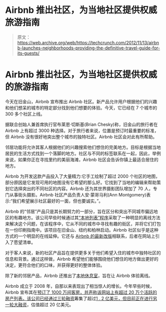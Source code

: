 # Airbnb 推出社区，为当地社区提供权威旅游指南 

> 原文：<https://web.archive.org/web/https://techcrunch.com/2012/11/13/airbnb-launches-neighborhoods-providing-the-definitive-travel-guide-for-its-guests/>

# Airbnb 推出社区，为当地社区提供权威的旅游指南

今天在旧金山，Airbnb 宣布推出 Airbnb 社区。新产品允许用户根据他们的兴趣和他们想呆的城市的特定部分找到他们想要的体验。今天，它已经在 7 个城市的 300 多个社区上线。

据联合创始人兼首席执行官布莱恩·切斯基(Brian Chesky)称，旧金山的旅行者在 Airbnb 上有超过 3000 种选择。对于旅行者来说，位置是预订时最重要的标准，但 Airbnb 没有很好地突出整个城市的独特社区。Airbnb 社区会对此有所帮助。

邻居功能将允许其客人根据他们的兴趣搜索他们想住的完美地方。目标是根据当地居民的生活方式找到一个落脚的地方。社区与不同的标签联系在一起，因此，举例来说，如果你正在寻找里约的美丽海滩，Airbnb 社区会告诉你镇上最适合居住的地方。

Airbnb 为开发这款产品投入了大量精力:它手工绘制了超过 2000 个社区的地图，部分原因是它发现可用的地图没有它希望的那么好。它找到了当地的编辑来帮助策划它选择突出的不同社区的内容。Airbnb 还为其世界摄影团队增加了 70 人，专门从事街头摄影。Airbnb 社区产品负责人安·蒙哥马利(Ann Montgomery)表示:“我们希望展示社区最好的一面，但也要诚实。”。

Airbnb 的“邻居”产品只是其长期努力的一部分，旨在区分和突出不同城市偏远地区的有趣地方。该公司早些时候通过其[“本地列表”程序](https://web.archive.org/web/20221209055028/https://beta.techcrunch.com/2012/10/03/airbnb-local-lists/)采取了一种明显的离线方法来解决这个问题，在该程序中，它从不同的城市中寻找有趣的街区，并将它们打包在一份印刷指南中。该项目在旧金山、纽约和柏林启动。Airbnb 社区似乎是这种方式的一个明显的在线延伸。它还与 [Airbnb 的最新改版](https://web.archive.org/web/20221209055028/https://beta.techcrunch.com/2012/06/27/airbnb-wish-lists-redesign/)相联系，后者在网站上引入了愿望清单。

对于客人来说，新的社区产品旨在提供更多关于他们希望入住的城市中独特社区的信息和背景。通过这样做，Airbnb 希望他们能够围绕他们想住的地方做出更好的决定，更符合他们的口味，并获得更好的整体体验。

除了新的邻居产品，Airbnb 还推出了[本地休息室](https://web.archive.org/web/20221209055028/https://beta.techcrunch.com/2012/11/13/airbnb-debuts-local-lounges-in-sf-to-expand-beyond-peoples-homes-and-into-local-businesses/)，旨在让 Airbnb 体验离线。

Airbnb 成立于 2008 年，自那以来表现出了相当惊人的增长。今年早些时候，Airbnb 宣布其在[预订了 1000 万间客房，并声称该网站上有超过 20 万个活跃的房产列表。该公司已经通过三轮融资](https://web.archive.org/web/20221209055028/https://beta.techcrunch.com/2012/06/19/airbnb-10-million-bookings-global/)筹集了超过[1 . 2 亿美元，但目前正在](https://web.archive.org/web/20221209055028/https://beta.techcrunch.com/2012/09/26/airbnb-is-raising-a-big-third-round-aiming-for-a-valuation-north-of-2b/)[进行另一轮大融资](https://web.archive.org/web/20221209055028/http://www.quora.com/How-much-money-did-Airbnb-raise-What-is-the-companys-financing-history#ans150088)，估值超过 20 亿美元。